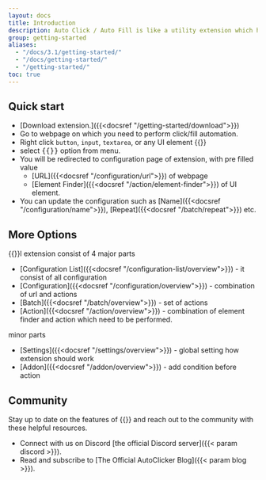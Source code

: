 ```yaml
---
layout: docs
title: Introduction
description: Auto Click / Auto Fill is like a utility extension which helps user to click / fill on any website with by providing few information about the site and the button which they want to click.
group: getting-started
aliases:
  - "/docs/3.1/getting-started/"
  - "/docs/getting-started/"
  - "/getting-started/"
toc: true
---
```


## Quick start

* [Download extension.]({{<docsref "/getting-started/download">}})
* Go to webpage on which you need to perform click/fill automation.
* Right click `button`, `input`, `textarea`, or any UI element {{<img context-menu.png>}}
* select <kbd>{{<param name>}}</kbd> option from menu.
* You will be redirected to configuration page of extension, with pre filled value 
  * [URL]({{<docsref "/configuration/url">}}) of webpage
  * [Element Finder]({{<docsref "/action/element-finder">}}) of UI element.
* You can update the configuration such as [Name]({{<docsref "/configuration/name">}}), [Repeat]({{<docsref "/batch/repeat">}}) etc.



## More Options

{{<param name>}}l extension consist of 4 major parts 
- [Configuration List]({{<docsref "/configuration-list/overview">}}) - it consist of all configuration
- [Configuration]({{<docsref "/configuration/overview">}}) - combination of url and actions
- [Batch]({{<docsref "/batch/overview">}}) - set of actions
- [Action]({{<docsref "/action/overview">}}) - combination of element finder and action which need to be performed.

minor parts
- [Settings]({{<docsref "/settings/overview">}}) - global setting how extension should work
- [Addon]({{<docsref "/addon/overview">}}) - add condition before action

## Community

Stay up to date on the features of {{<param name>}} and reach out to the community with these helpful resources.

- Connect with us on Discord [the official Discord server]({{< param discord >}}).
- Read and subscribe to [The Official AutoClicker Blog]({{< param blog >}}).
